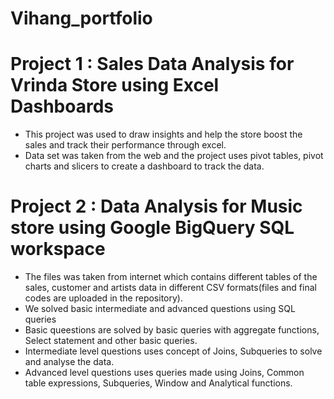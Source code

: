 # Vihang_portfolio

# Project 1 : Sales Data Analysis for Vrinda Store using Excel Dashboards

* This project was used to draw insights and help the store boost the sales and track their performance through excel.
* Data set was taken from the web and the project uses pivot tables, pivot charts and slicers to create a dashboard to track the data.

# Project 2 : Data Analysis for Music store using Google BigQuery SQL workspace

* The files was taken from internet which contains different tables of the sales, customer and artists data in different CSV formats(files and final codes are uploaded in the repository).
* We solved basic intermediate and advanced questions using SQL queries
* Basic queestions are solved by basic queries with aggregate functions, Select statement and other basic queries.
* Intermediate level questions uses concept of Joins, Subqueries to solve and analyse the data.
* Advanced level questions uses queries made using Joins, Common table expressions, Subqueries, Window and Analytical functions.




